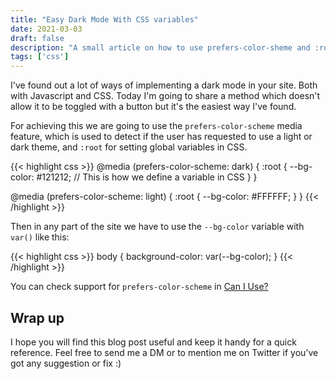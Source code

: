 ```yaml
---
title: "Easy Dark Mode With CSS variables"
date: 2021-03-03
draft: false
description: "A small article on how to use prefers-color-sheme and :root for making a simple dark mode implementation"
tags: ['css']
---
```


I've found out a lot of ways of implementing a dark mode in your site. Both with Javascript and CSS. Today I'm going to share a method which doesn't allow it to be toggled with a button but it's the easiest way I've found. 

For achieving this we are going to use the `prefers-color-scheme` media feature, which is used to detect if the user has requested to use a light or dark theme, and `:root` for setting global variables in CSS.

{{< highlight css >}}
@media (prefers-color-scheme: dark) {
    :root {
        --bg-color: #121212; // This is how we define a variable in CSS
    }
}

@media (prefers-color-scheme: light) {
    :root {
        --bg-color: #FFFFFF;
    }
}
{{< /highlight >}}

Then in any part of the site we have to use the `--bg-color` variable with `var()` like this:

{{< highlight css >}}
body {
    background-color: var(--bg-color);
}
{{< /highlight >}}

You can check support for `prefers-color-scheme` in [Can I Use?](https://caniuse.com/mdn-css_at-rules_media_prefers-color-scheme)

## Wrap up
I hope you will find this blog post useful and keep it handy for a quick reference. Feel free to send me a DM or to mention me on Twitter if you’ve got any suggestion or fix :)

